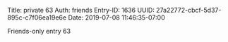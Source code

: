 Title: private 63
Auth: friends
Entry-ID: 1636
UUID: 27a22772-cbcf-5d37-895c-c7f06ea19e6e
Date: 2019-07-08 11:46:35-07:00

Friends-only entry 63
